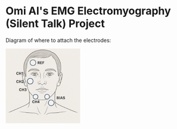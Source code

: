 # Omi AI's EMG Electromyography (Silent Talk) Project

Diagram of where to attach the electrodes:

<img width="200" alt="icon-2" src="./assets/diagram.png">